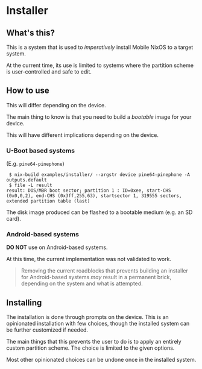 Installer
=========

What's this?
------------

This is a system that is used to *imperatively* install Mobile NixOS to a
target system.

At the current time, its use is limited to systems where the partition scheme
is user-controlled and safe to edit.


How to use
----------

This will differ depending on the device.

The main thing to know is that you need to build a *bootable* image for your
device.

This will have different implications depending on the device.


### U-Boot based systems

(E.g. `pine64-pinephone`)

```
 $ nix-build examples/installer/ --argstr device pine64-pinephone -A outputs.default
 $ file -L result
result: DOS/MBR boot sector; partition 1 : ID=0xee, start-CHS (0x0,0,2), end-CHS (0x3ff,255,63), startsector 1, 319555 sectors, extended partition table (last)
```

The disk image produced can be flashed to a bootable medium (e.g. an SD card).


### Android-based systems

**DO NOT** use on Android-based systems.

At this time, the current implementation was not validated to work.

> Removing the current roadblocks that prevents building an installer for
> Android-based systems *may* result in a permanent brick, depending on the
> system and what is attempted.


Installing
----------

The installation is done through prompts on the device. This is an opinionated
installation with few choices, though the installed system can be further
customized if needed.

The main things that this prevents the user to do is to apply an entirely
custom partition scheme. The choice is limited to the given options.

Most other opinionated choices can be undone once in the installed system.
